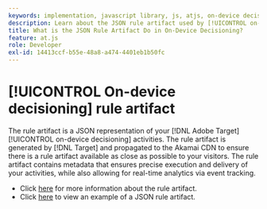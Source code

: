 ```yaml
---
keywords: implementation, javascript library, js, atjs, on-device decisioning, on device decisioning, rule artifact, $8
description: Learn about the JSON rule artifact used by [!UICONTROL on-device decisioning]].
title: What is the JSON Rule Artifact Do in On-Device Decisioning?
feature: at.js
role: Developer
exl-id: 14413ccf-b55e-48a8-a474-4401eb1b50fc
---
```

# [!UICONTROL On-device decisioning] rule artifact

The rule artifact is a JSON representation of your [!DNL Adobe Target] [!UICONTROL on-device decisioning] activities. The rule artifact is generated by [!DNL Target] and propagated to the Akamai CDN to ensure there is a rule artifact available as close as possible to your visitors. The rule artifact contains metadata that ensures precise execution and delivery of your activities, while also allowing for real-time analytics via event tracking.

* Click [here](../../../../implement/server-side/sdk-guides/on-device-decisioning/rule-artifact-overview.md) for more information about the rule artifact.
* Click [here](../../../../implement/server-side/sdk-guides/on-device-decisioning/rule-artifact-example.md) to view an example of a JSON rule artifact.
